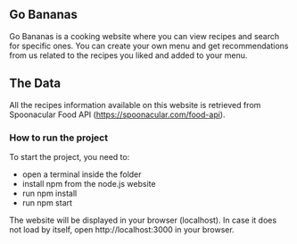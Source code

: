 ## Go Bananas
Go Bananas is a cooking website where you can view recipes and search for specific ones. You can
create your own menu and get recommendations from us related to the recipes you liked and added to
your menu. 

## The Data
All the recipes information available on this website is retrieved from Spoonacular Food API 
(https://spoonacular.com/food-api).

### How to run the project
To start the project, you need to:
 - open a terminal inside the folder
 - install npm from the node.js website
 - run npm install
 - run npm start
 
 The website will be displayed in your browser (localhost). In case it does not load by itself,
 open http://localhost:3000 in your browser.
